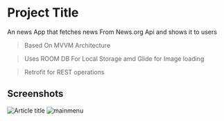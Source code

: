 # Project Title
An news App that fetches news From News.org Api and shows it to users
> Based On MVVM Architecture

>Uses ROOM DB For Local Storage amd Glide for Image loading

>Retrofit for REST operations


## Screenshots
![Article title](https://github.com/MYTH420420/newz/assets/99015514/cef7e6bb-f4d2-4df8-9064-07b125a335da)
![mainmenu](https://github.com/MYTH420420/newz/assets/99015514/9cc06366-ed26-4b4b-bfcb-20d389dc61d5)
